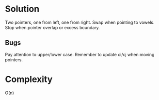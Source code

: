 # Solution
Two pointers, one from left, one from right. Swap when pointing to vowels. Stop when pointer overlap or excess boundary.
## Bugs
Pay attention to upper/lower case.
Remember to update ci/cj when moving pointers.
# Complexity
O(n)
